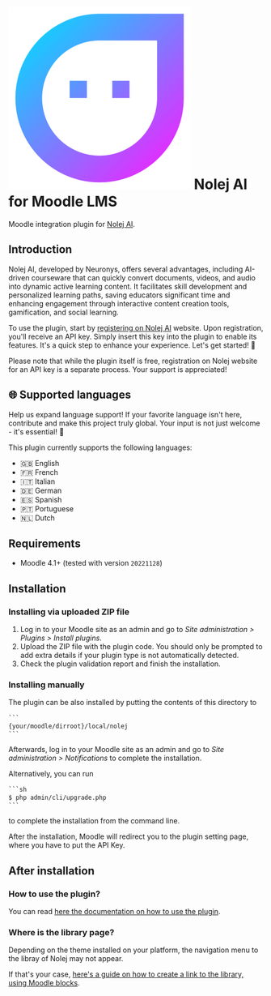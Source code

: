 # ![Nolej logo](pix/nolej.svg) Nolej AI for Moodle LMS
Moodle integration plugin for [Nolej AI](https://nolej.io/).

## Introduction
Nolej AI, developed by Neuronys, offers several advantages, including AI-driven
courseware that can quickly convert documents, videos, and audio into dynamic
active learning content. It facilitates skill development and personalized
learning paths, saving educators significant time and enhancing engagement through
interactive content creation tools, gamification, and social learning.

To use the plugin, start by [registering on Nolej AI](https://live.nolej.io/signup) website.
Upon registration, you'll receive an API key. Simply insert this key into the plugin to
enable its features. It's a quick step to enhance your experience. Let's get started! :rocket:

Please note that while the plugin itself is free, registration on Nolej website for
an API key is a separate process. Your support is appreciated!

## :globe_with_meridians: Supported languages
Help us expand language support! If your favorite language isn't here, contribute and make this project truly global.
Your input is not just welcome - it's essential! :rocket:

This plugin currently supports the following languages:

* :uk: English
* :fr: French
* :it: Italian
* :de: German
* :es: Spanish
* :portugal: Portuguese
* :netherlands: Dutch

## Requirements
* Moodle 4.1+ (tested with version `20221128`)

## Installation

### Installing via uploaded ZIP file

1. Log in to your Moodle site as an admin and go to _Site administration >
   Plugins > Install plugins_.
2. Upload the ZIP file with the plugin code. You should only be prompted to add
   extra details if your plugin type is not automatically detected.
3. Check the plugin validation report and finish the installation.

### Installing manually

The plugin can be also installed by putting the contents of this directory to

    ```
    {your/moodle/dirroot}/local/nolej
    ```

Afterwards, log in to your Moodle site as an admin and go to _Site administration >
Notifications_ to complete the installation.

Alternatively, you can run

    ```sh
    $ php admin/cli/upgrade.php
    ```

to complete the installation from the command line.


After the installation, Moodle will redirect you to the plugin setting page,
where you have to put the API Key.

## After installation

### How to use the plugin?
You can read [here the documentation on how to use the plugin](docs/how-to.md).

### Where is the library page?
Depending on the theme installed on your platform, the navigation menu to the libray of Nolej may not appear.

If that's your case, [here's a guide on how to create a link to the library, using Moodle blocks](docs/navigation-block.md).

